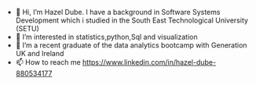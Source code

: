 - 👋 Hi, I’m Hazel Dube.
    I have a background in Software Systems Development which i studied in the South East Technological University (SETU)
- 👀 I’m interested in statistics,python,Sql and visualization
- 🌱 I’m a recent graduate of the data analytics bootcamp with Generation UK and Ireland
- 📫 How to reach me https://www.linkedin.com/in/hazel-dube-880534177

<!---
HazelDube/HazelDube is 
